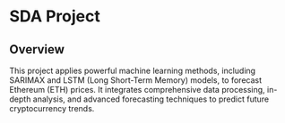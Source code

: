 # SDA Project

## Overview
This project applies powerful machine learning methods, including SARIMAX and LSTM (Long Short-Term Memory) models, to forecast Ethereum (ETH) prices. It integrates comprehensive data processing, in-depth analysis, and advanced forecasting techniques to predict future cryptocurrency trends.

